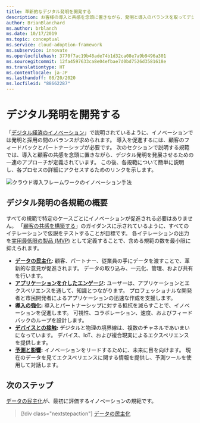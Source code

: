 ```yaml
---
title: 革新的なデジタル発明を開発する
description: お客様の導入と共感を念頭に置きながら、発明と導入のバランスを取ってデジタル発明を開発します。
author: BrianBlanchard
ms.author: brblanch
ms.date: 10/17/2019
ms.topic: conceptual
ms.service: cloud-adoption-framework
ms.subservice: innovate
ms.openlocfilehash: 3770f7ac19b48ade74b1d32ca08e7a9b9496a301
ms.sourcegitcommit: 12fa4597633ca8e04efbae7d0bd7526d3581618e
ms.translationtype: HT
ms.contentlocale: ja-JP
ms.lasthandoff: 08/20/2020
ms.locfileid: "88662287"
---
```

# <a name="develop-digital-inventions"></a>デジタル発明を開発する

「[デジタル経済のイノベーション](./index.md)」で説明されているように、イノベーションでは発明と採用の間のバランスが求められます。 導入を促進するには、顧客のフィードバックとパートナーシップが必要です。 次のセクションで説明する規範では、導入と顧客の共感を念頭に置きながら、デジタル発明を発展させるための一連のアプローチが定義されています。 この後、各規範について簡単に説明し、各プロセスの詳細にアクセスするためのリンクを示します。

![クラウド導入フレームワークのイノベーション手法](../../_images/innovate/innovate-methodology.png)

## <a name="summary-of-each-discipline-of-digital-invention"></a>デジタル発明の各規範の概要

すべての規範で特定のケースごとにイノベーションが促進される必要はありません。 「[顧客の共感を構築する](./build.md)」のガイダンスに示されているように、すべてのイテレーションで仮説をテストすることが目標です。 各イテレーションの出力を[実用最低限の製品 (MVP)](../../govern/policy-compliance/index.md) として定義することで、含める規範の数を最小限に抑えられます。

- **[データの民主化](./data.md):** 顧客、パートナー、従業員の手にデータを渡すことで、革新的な意見が促進されます。 データの取り込み、一元化、管理、および共有を行います。
- **[アプリケーションを介したエンゲージ](./apps.md):** ユーザーは、アプリケーションとエクスペリエンスを通して、知識とつながります。 プロフェッショナルな開発者と市民開発者によるアプリケーションの迅速な作成を支援します。
- **[導入の強化](./ci-cd.md):** 導入とパートナーシップに対する抵抗を減らすことで、イノベーションを促進します。 可視性、コラボレーション、速度、およびフィードバックのループを設計します。
- **[デバイスとの接触](./devices.md):** デジタルと物理の境界線は、複数のチャネルであいまいになっています。 デバイス、IoT、および複合現実によるエクスペリエンスを提供します。
- **[予測と影響](./predict.md):** イノベーションをリードするために、未来に目を向けます。 現在のデータを見てエクスペリエンスに関する情報を提供し、予測ツールを使用して対話します。

## <a name="next-steps"></a>次のステップ

[データの民主化](./data.md)が、最初に評価するイノベーションの規範です。

> [!div class="nextstepaction"]
> [データの民主化](./data.md)
